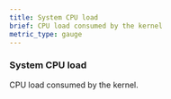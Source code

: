 ```yaml
---
title: System CPU load
brief: CPU load consumed by the kernel
metric_type: gauge
---
```


### System CPU load

CPU load consumed by the kernel.
